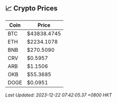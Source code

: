 ## 📈 Crypto Prices

| Coin | Price |
| ---- | ----- |
| BTC | $43838.4745 |
| ETH | $2234.1078 |
| BNB | $270.5090 |
| CRV | $0.5957 |
| ARB | $1.1506 |
| OKB | $55.3685 |
| DOGE | $0.0951 |

_Last Updated: 2023-12-22 07:42:05.37 +0800 HKT_